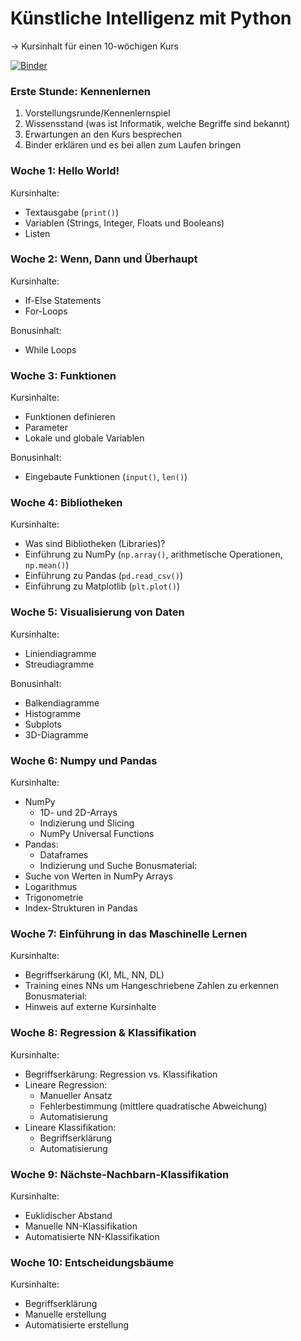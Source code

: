 # **Künstliche Intelligenz mit Python**
→ Kursinhalt für einen 10-wöchigen Kurs 

[![Binder](https://mybinder.org/badge_logo.svg)](https://mybinder.org/v2/gh/starcodecourses/Python-KI/PythonKI-V2)

### Erste Stunde: Kennenlernen 
1. Vorstellungsrunde/Kennenlernspiel
2. Wissensstand (was ist Informatik, welche Begriffe sind bekannt)
3. Erwartungen an den Kurs besprechen
4. Binder erklären und es bei allen zum Laufen bringen

###  Woche 1: Hello World! 
Kursinhalte:
* Textausgabe (`print()`)
* Variablen (Strings, Integer, Floats und Booleans)
* Listen

###  Woche 2: Wenn, Dann und Überhaupt
Kursinhalte:
* If-Else Statements
* For-Loops

Bonusinhalt:
* While Loops

###  Woche 3: Funktionen
Kursinhalte:
* Funktionen definieren
* Parameter
* Lokale und globale Variablen

Bonusinhalt:
* Eingebaute Funktionen (`input()`, `len()`)

###  Woche 4: Bibliotheken
Kursinhalte:
* Was sind Bibliotheken (Libraries)?
* Einführung zu NumPy (`np.array()`, arithmetische Operationen, `np.mean()`)
* Einführung zu Pandas (`pd.read_csv()`)
* Einführung zu Matplotlib (`plt.plot()`)

###  Woche 5: Visualisierung von Daten
Kursinhalte:
* Liniendiagramme
* Streudiagramme

Bonusinhalt:
* Balkendiagramme
* Histogramme
* Subplots
* 3D-Diagramme

###  Woche 6: Numpy und Pandas
Kursinhalte:
* NumPy
  * 1D- und 2D-Arrays
  * Indizierung und Slicing
  * NumPy Universal Functions
* Pandas:
  * Dataframes
  * Indizierung und Suche
Bonusmaterial:
* Suche von Werten in NumPy Arrays
* Logarithmus
* Trigonometrie
* Index-Strukturen in Pandas

###  Woche 7: Einführung in das Maschinelle Lernen
Kursinhalte:
* Begriffserkärung (KI, ML, NN, DL)
* Training eines NNs um Hangeschriebene Zahlen zu erkennen
Bonusmaterial:
* Hinweis auf externe Kursinhalte

###  Woche 8: Regression & Klassifikation
Kursinhalte:
* Begriffserkärung: Regression vs. Klassifikation
* Lineare Regression:
  * Manueller Ansatz
  * Fehlerbestimmung (mittlere quadratische Abweichung)
  * Automatisierung
* Lineare Klassifikation:
  * Begriffserklärung 
  * Automatisierung

###  Woche 9: Nächste-Nachbarn-Klassifikation
Kursinhalte:
* Euklidischer Abstand
* Manuelle NN-Klassifikation
* Automatisierte NN-Klassifikation

###  Woche 10: Entscheidungsbäume
Kursinhalte:
* Begriffserklärung
* Manuelle erstellung
* Automatisierte erstellung
